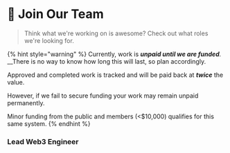 # 💪 Join Our Team

> Think what we're working on is awesome? Check out what roles we're looking for.

{% hint style="warning" %}
Currently, work is _**unpaid until we are funded**._ \
__There is no way to know how long this will last, so plan accordingly.

Approved and completed work is tracked and will be paid back at _**twice**_ the value.

However, if we fail to secure funding your work may remain unpaid permanently.

Minor funding from the public and members (<$10,000) qualifies for this same system.
{% endhint %}

### Lead Web3 Engineer

